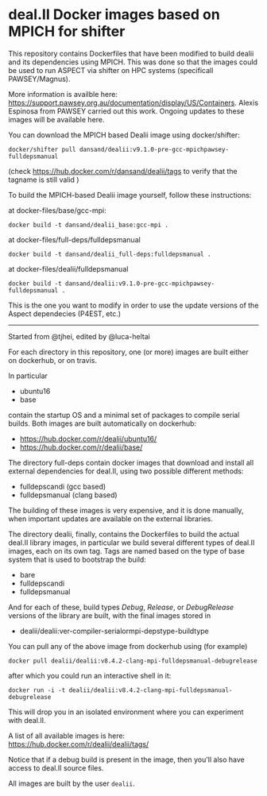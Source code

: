# deal.II Docker images based on MPICH for shifter

This repository contains Dockerfiles that have been modified to build dealii and its dependencies using MPICH. This was done so that the images could be used to run ASPECT via shifter on HPC systems (specificall PAWSEY/Magnus).

More information is availble here: https://support.pawsey.org.au/documentation/display/US/Containers. Alexis Espinosa from PAWSEY carried out this work. Ongoing updates to these images will be available here.

You can download the MPICH based Dealii image using docker/shifter:

`docker/shifter pull dansand/dealii:v9.1.0-pre-gcc-mpichpawsey-fulldepsmanual`

(check https://hub.docker.com/r/dansand/dealii/tags to verify that the tagname is still valid )

To build the MPICH-based Dealii image yourself, follow these instructions:

at docker-files/base/gcc-mpi:

```
docker build -t dansand/dealii_base:gcc-mpi .
```

at docker-files/full-deps/fulldepsmanual

```
docker build -t dansand/dealii_full-deps:fulldepsmanual .
```



at docker-files/dealii/fulldepsmanual
```
docker build -t dansand/dealii:v9.1.0-pre-gcc-mpichpawsey-fulldepsmanual .
```
This is the one you want to modify in order to use the update versions of the Aspect dependecies (P4EST, etc.)


---



Started from @tjhei, edited by @luca-heltai

For each directory in this repository, one (or more) images are built either on dockerhub, or on travis.

In particular

- ubuntu16
- base

contain the startup OS and a minimal set of packages to compile serial builds. Both images are built
automatically on dockerhub:

- https://hub.docker.com/r/dealii/ubuntu16/
- https://hub.docker.com/r/dealii/base/

The directory full-deps contain docker images that download and install all external dependencies
for deal.II, using two possible different methods:

- fulldepscandi  (gcc based)
- fulldepsmanual (clang based)

The building of these images is very expensive, and it is done manually, when important updates
are available on the external libraries.

The directory dealii, finally, contains the Dockerfiles to build the actual deal.II library images,
in particular we build several different types of deal.II images, each on its own tag. Tags are named
based on the type of base system that is used to bootstrap the build:

- bare
- fulldepscandi
- fulldepsmanual

And for each of these, build types *Debug*, *Release*, or *DebugRelease* versions of the library are
built, with the final images stored in

- dealii/dealii:ver-compiler-serialormpi-depstype-buildtype

You can pull any of the above image from dockerhub using (for example)

    docker pull dealii/dealii:v8.4.2-clang-mpi-fulldepsmanual-debugrelease

after which you could run an interactive shell in it:

    docker run -i -t dealii/dealii:v8.4.2-clang-mpi-fulldepsmanual-debugrelease

This will drop you in an isolated environment where you can experiment with deal.II.

A list of all available images is here: https://hub.docker.com/r/dealii/dealii/tags/

Notice that if a debug build is present in the image, then you'll also have access to
deal.II source files.

All images are built by the user `dealii`.
